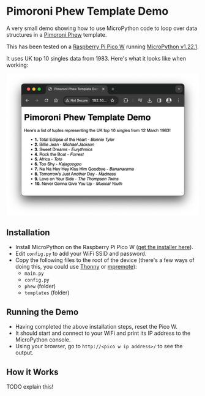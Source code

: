 # Pimoroni Phew Template Demo

A very small demo showing how to use MicroPython code to loop over data structures in a [Pimoroni Phew](https://github.com/pimoroni/phew) template.

This has been tested on a [Raspberry Pi Pico W](https://www.raspberrypi.com/documentation/microcontrollers/raspberry-pi-pico.html) running [MicroPython v1.22.1](https://micropython.org/download/RPI_PICO_W/).

It uses UK top 10 singles data from 1983.  Here's what it looks like when working:

![Front end rendering UK top 10 singles data](demo_screenshot.png)

## Installation

* Install MicroPython on the Raspberry Pi Pico W ([get the installer here](https://micropython.org/download/RPI_PICO_W/)).
* Edit `config.py` to add your WiFi SSID and password.
* Copy the following files to the root of the device (there's a few ways of doing this, you could use [Thonny](https://thonny.org/) or [mpremote](https://docs.micropython.org/en/latest/reference/mpremote.html)):
  * `main.py`
  * `config.py`
  * `phew` (folder)
  * `templates` (folder)

## Running the Demo

* Having completed the above installation steps, reset the Pico W.
* It should start and connect to your WiFi and print its IP address to the MicroPython console.
* Using your browser, go to `http://<pico w ip address>/` to see the output.

## How it Works

TODO explain this!